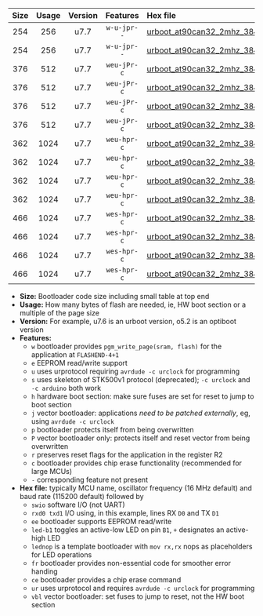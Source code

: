 |Size|Usage|Version|Features|Hex file|
|:-:|:-:|:-:|:-:|:--|
|254|256|u7.7|`w-u-jpr--`|[urboot_at90can32_2mhz_38400bps_swio_rxd2_txd3_ur_vbl.hex](https://raw.githubusercontent.com/stefanrueger/urboot.hex/main/mcus/at90can32/fcpu_2mhz/38400_bps/urboot_at90can32_2mhz_38400bps_swio_rxd2_txd3_ur_vbl.hex)|
|254|256|u7.7|`w-u-jpr--`|[urboot_at90can32_2mhz_38400bps_swio_rxe0_txe1_ur_vbl.hex](https://raw.githubusercontent.com/stefanrueger/urboot.hex/main/mcus/at90can32/fcpu_2mhz/38400_bps/urboot_at90can32_2mhz_38400bps_swio_rxe0_txe1_ur_vbl.hex)|
|376|512|u7.7|`weu-jPr-c`|[urboot_at90can32_2mhz_38400bps_swio_rxd2_txd3_ee_led+b5_fr_ce_ur_vbl.hex](https://raw.githubusercontent.com/stefanrueger/urboot.hex/main/mcus/at90can32/fcpu_2mhz/38400_bps/urboot_at90can32_2mhz_38400bps_swio_rxd2_txd3_ee_led+b5_fr_ce_ur_vbl.hex)|
|376|512|u7.7|`weu-jPr-c`|[urboot_at90can32_2mhz_38400bps_swio_rxd2_txd3_ee_lednop_fr_ce_ur_vbl.hex](https://raw.githubusercontent.com/stefanrueger/urboot.hex/main/mcus/at90can32/fcpu_2mhz/38400_bps/urboot_at90can32_2mhz_38400bps_swio_rxd2_txd3_ee_lednop_fr_ce_ur_vbl.hex)|
|376|512|u7.7|`weu-jPr-c`|[urboot_at90can32_2mhz_38400bps_swio_rxe0_txe1_ee_led+b5_fr_ce_ur_vbl.hex](https://raw.githubusercontent.com/stefanrueger/urboot.hex/main/mcus/at90can32/fcpu_2mhz/38400_bps/urboot_at90can32_2mhz_38400bps_swio_rxe0_txe1_ee_led+b5_fr_ce_ur_vbl.hex)|
|376|512|u7.7|`weu-jPr-c`|[urboot_at90can32_2mhz_38400bps_swio_rxe0_txe1_ee_lednop_fr_ce_ur_vbl.hex](https://raw.githubusercontent.com/stefanrueger/urboot.hex/main/mcus/at90can32/fcpu_2mhz/38400_bps/urboot_at90can32_2mhz_38400bps_swio_rxe0_txe1_ee_lednop_fr_ce_ur_vbl.hex)|
|362|1024|u7.7|`weu-hpr-c`|[urboot_at90can32_2mhz_38400bps_swio_rxd2_txd3_ee_led+b5_fr_ce_ur.hex](https://raw.githubusercontent.com/stefanrueger/urboot.hex/main/mcus/at90can32/fcpu_2mhz/38400_bps/urboot_at90can32_2mhz_38400bps_swio_rxd2_txd3_ee_led+b5_fr_ce_ur.hex)|
|362|1024|u7.7|`weu-hpr-c`|[urboot_at90can32_2mhz_38400bps_swio_rxd2_txd3_ee_lednop_fr_ce_ur.hex](https://raw.githubusercontent.com/stefanrueger/urboot.hex/main/mcus/at90can32/fcpu_2mhz/38400_bps/urboot_at90can32_2mhz_38400bps_swio_rxd2_txd3_ee_lednop_fr_ce_ur.hex)|
|362|1024|u7.7|`weu-hpr-c`|[urboot_at90can32_2mhz_38400bps_swio_rxe0_txe1_ee_led+b5_fr_ce_ur.hex](https://raw.githubusercontent.com/stefanrueger/urboot.hex/main/mcus/at90can32/fcpu_2mhz/38400_bps/urboot_at90can32_2mhz_38400bps_swio_rxe0_txe1_ee_led+b5_fr_ce_ur.hex)|
|362|1024|u7.7|`weu-hpr-c`|[urboot_at90can32_2mhz_38400bps_swio_rxe0_txe1_ee_lednop_fr_ce_ur.hex](https://raw.githubusercontent.com/stefanrueger/urboot.hex/main/mcus/at90can32/fcpu_2mhz/38400_bps/urboot_at90can32_2mhz_38400bps_swio_rxe0_txe1_ee_lednop_fr_ce_ur.hex)|
|466|1024|u7.7|`wes-hpr-c`|[urboot_at90can32_2mhz_38400bps_swio_rxd2_txd3_ee_led+b5_fr_ce.hex](https://raw.githubusercontent.com/stefanrueger/urboot.hex/main/mcus/at90can32/fcpu_2mhz/38400_bps/urboot_at90can32_2mhz_38400bps_swio_rxd2_txd3_ee_led+b5_fr_ce.hex)|
|466|1024|u7.7|`wes-hpr-c`|[urboot_at90can32_2mhz_38400bps_swio_rxd2_txd3_ee_lednop_fr_ce.hex](https://raw.githubusercontent.com/stefanrueger/urboot.hex/main/mcus/at90can32/fcpu_2mhz/38400_bps/urboot_at90can32_2mhz_38400bps_swio_rxd2_txd3_ee_lednop_fr_ce.hex)|
|466|1024|u7.7|`wes-hpr-c`|[urboot_at90can32_2mhz_38400bps_swio_rxe0_txe1_ee_led+b5_fr_ce.hex](https://raw.githubusercontent.com/stefanrueger/urboot.hex/main/mcus/at90can32/fcpu_2mhz/38400_bps/urboot_at90can32_2mhz_38400bps_swio_rxe0_txe1_ee_led+b5_fr_ce.hex)|
|466|1024|u7.7|`wes-hpr-c`|[urboot_at90can32_2mhz_38400bps_swio_rxe0_txe1_ee_lednop_fr_ce.hex](https://raw.githubusercontent.com/stefanrueger/urboot.hex/main/mcus/at90can32/fcpu_2mhz/38400_bps/urboot_at90can32_2mhz_38400bps_swio_rxe0_txe1_ee_lednop_fr_ce.hex)|

- **Size:** Bootloader code size including small table at top end
- **Usage:** How many bytes of flash are needed, ie, HW boot section or a multiple of the page size
- **Version:** For example, u7.6 is an urboot version, o5.2 is an optiboot version
- **Features:**
  + `w` bootloader provides `pgm_write_page(sram, flash)` for the application at `FLASHEND-4+1`
  + `e` EEPROM read/write support
  + `u` uses urprotocol requiring `avrdude -c urclock` for programming
  + `s` uses skeleton of STK500v1 protocol (deprecated); `-c urclock` and `-c arduino` both work
  + `h` hardware boot section: make sure fuses are set for reset to jump to boot section
  + `j` vector bootloader: applications *need to be patched externally*, eg, using `avrdude -c urclock`
  + `p` bootloader protects itself from being overwritten
  + `P` vector bootloader only: protects itself and reset vector from being overwritten
  + `r` preserves reset flags for the application in the register R2
  + `c` bootloader provides chip erase functionality (recommended for large MCUs)
  + `-` corresponding feature not present
- **Hex file:** typically MCU name, oscillator frequency (16 MHz default) and baud rate (115200 default) followed by
  + `swio` software I/O (not UART)
  + `rxd0 txd1` I/O using, in this example, lines RX `D0` and TX `D1`
  + `ee` bootloader supports EEPROM read/write
  + `led-b1` toggles an active-low LED on pin `B1`, `+` designates an active-high LED
  + `lednop` is a template bootloader with `mov rx,rx` nops as placeholders for LED operations
  + `fr` bootloader provides non-essential code for smoother error handing
  + `ce` bootloader provides a chip erase command
  + `ur` uses urprotocol and requires `avrdude -c urclock` for programming
  + `vbl` vector bootloader: set fuses to jump to reset, not the HW boot section
